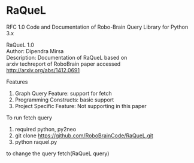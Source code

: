 RaQueL
======
RFC 1.0
Code and Documentation of Robo-Brain Query Library for Python 3.x

RaQueL 1.0 <br/>
Author: Dipendra Mirsa<br/>
Description: Documentation of RaQueL based on <br/>
arxiv techreport of RoboBrain paper accessed </br>
http://arxiv.org/abs/1412.0691

Features

1. Graph Query Feature: support for fetch
2. Programming Constructs: basic support
3. Project Specific Feature: Not supporting in this paper

To run fetch query
1. required python, py2neo
2. git clone https://github.com/RoboBrainCode/RaQueL.git
3. python raquel.py

to change the query 
fetch(RaQueL query)
